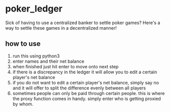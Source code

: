 
# poker_ledger
Sick of having to use a centralized banker to settle poker games? Here's a way to settle these games in a decentralized manner!

## how to use
1. run this using python3
2. enter names and their net balance
3. when finished just hit enter to move onto next step
4. if there is a discrepancy in the ledger it will allow you to edit a certain player's net balance
5. if you do not want to edit a certain player's net balance, simply say no and it will offer to split the difference evenly between all players 
6. sometimes people can only be paid through certain people. this is where the proxy function comes in handy. simply enter who is getting proxied by whom.
